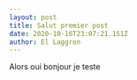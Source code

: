 ```yaml
---
layout: post
title: Salut premier post
date: 2020-10-16T23:07:21.151Z
author: El Laggron
---
```

Alors oui bonjour je teste